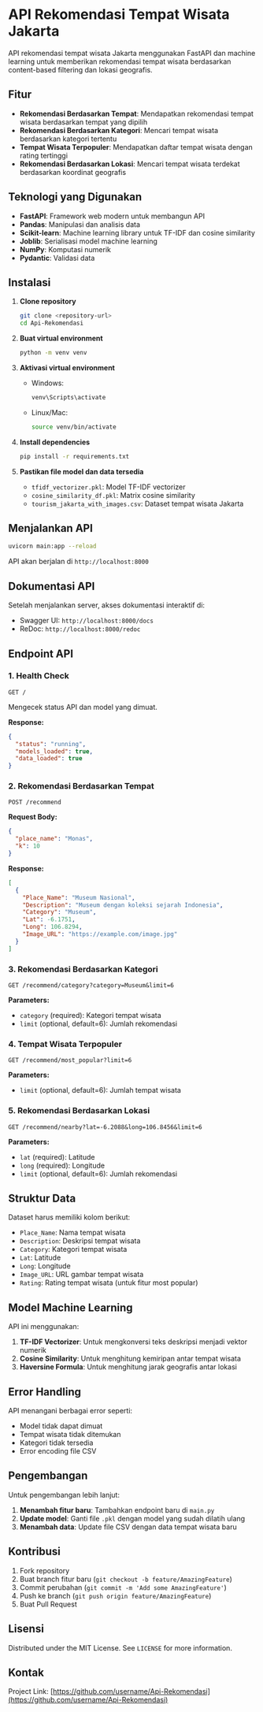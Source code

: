 # API Rekomendasi Tempat Wisata Jakarta

API rekomendasi tempat wisata Jakarta menggunakan FastAPI dan machine learning untuk memberikan rekomendasi tempat wisata berdasarkan content-based filtering dan lokasi geografis.

## Fitur

- **Rekomendasi Berdasarkan Tempat**: Mendapatkan rekomendasi tempat wisata berdasarkan tempat yang dipilih
- **Rekomendasi Berdasarkan Kategori**: Mencari tempat wisata berdasarkan kategori tertentu
- **Tempat Wisata Terpopuler**: Mendapatkan daftar tempat wisata dengan rating tertinggi
- **Rekomendasi Berdasarkan Lokasi**: Mencari tempat wisata terdekat berdasarkan koordinat geografis

## Teknologi yang Digunakan

- **FastAPI**: Framework web modern untuk membangun API
- **Pandas**: Manipulasi dan analisis data
- **Scikit-learn**: Machine learning library untuk TF-IDF dan cosine similarity
- **Joblib**: Serialisasi model machine learning
- **NumPy**: Komputasi numerik
- **Pydantic**: Validasi data

## Instalasi

1. **Clone repository**

   ```bash
   git clone <repository-url>
   cd Api-Rekomendasi
   ```

2. **Buat virtual environment**

   ```bash
   python -m venv venv
   ```

3. **Aktivasi virtual environment**

   - Windows:
     ```bash
     venv\Scripts\activate
     ```
   - Linux/Mac:
     ```bash
     source venv/bin/activate
     ```

4. **Install dependencies**

   ```bash
   pip install -r requirements.txt
   ```

5. **Pastikan file model dan data tersedia**
   - `tfidf_vectorizer.pkl`: Model TF-IDF vectorizer
   - `cosine_similarity_df.pkl`: Matrix cosine similarity
   - `tourism_jakarta_with_images.csv`: Dataset tempat wisata Jakarta

## Menjalankan API

```bash
uvicorn main:app --reload
```

API akan berjalan di `http://localhost:8000`

## Dokumentasi API

Setelah menjalankan server, akses dokumentasi interaktif di:

- Swagger UI: `http://localhost:8000/docs`
- ReDoc: `http://localhost:8000/redoc`

## Endpoint API

### 1. Health Check

```
GET /
```

Mengecek status API dan model yang dimuat.

**Response:**

```json
{
  "status": "running",
  "models_loaded": true,
  "data_loaded": true
}
```

### 2. Rekomendasi Berdasarkan Tempat

```
POST /recommend
```

**Request Body:**

```json
{
  "place_name": "Monas",
  "k": 10
}
```

**Response:**

```json
[
  {
    "Place_Name": "Museum Nasional",
    "Description": "Museum dengan koleksi sejarah Indonesia",
    "Category": "Museum",
    "Lat": -6.1751,
    "Long": 106.8294,
    "Image_URL": "https://example.com/image.jpg"
  }
]
```

### 3. Rekomendasi Berdasarkan Kategori

```
GET /recommend/category?category=Museum&limit=6
```

**Parameters:**

- `category` (required): Kategori tempat wisata
- `limit` (optional, default=6): Jumlah rekomendasi

### 4. Tempat Wisata Terpopuler

```
GET /recommend/most_popular?limit=6
```

**Parameters:**

- `limit` (optional, default=6): Jumlah tempat wisata

### 5. Rekomendasi Berdasarkan Lokasi

```
GET /recommend/nearby?lat=-6.2088&long=106.8456&limit=6
```

**Parameters:**

- `lat` (required): Latitude
- `long` (required): Longitude
- `limit` (optional, default=6): Jumlah rekomendasi

## Struktur Data

Dataset harus memiliki kolom berikut:

- `Place_Name`: Nama tempat wisata
- `Description`: Deskripsi tempat wisata
- `Category`: Kategori tempat wisata
- `Lat`: Latitude
- `Long`: Longitude
- `Image_URL`: URL gambar tempat wisata
- `Rating`: Rating tempat wisata (untuk fitur most popular)

## Model Machine Learning

API ini menggunakan:

1. **TF-IDF Vectorizer**: Untuk mengkonversi teks deskripsi menjadi vektor numerik
2. **Cosine Similarity**: Untuk menghitung kemiripan antar tempat wisata
3. **Haversine Formula**: Untuk menghitung jarak geografis antar lokasi

## Error Handling

API menangani berbagai error seperti:

- Model tidak dapat dimuat
- Tempat wisata tidak ditemukan
- Kategori tidak tersedia
- Error encoding file CSV

## Pengembangan

Untuk pengembangan lebih lanjut:

1. **Menambah fitur baru**: Tambahkan endpoint baru di `main.py`
2. **Update model**: Ganti file `.pkl` dengan model yang sudah dilatih ulang
3. **Menambah data**: Update file CSV dengan data tempat wisata baru

## Kontribusi

1. Fork repository
2. Buat branch fitur baru (`git checkout -b feature/AmazingFeature`)
3. Commit perubahan (`git commit -m 'Add some AmazingFeature'`)
4. Push ke branch (`git push origin feature/AmazingFeature`)
5. Buat Pull Request

## Lisensi

Distributed under the MIT License. See `LICENSE` for more information.

## Kontak

Project Link: [https://github.com/username/Api-Rekomendasi](https://github.com/username/Api-Rekomendasi)
